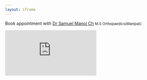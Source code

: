 ```yaml
---
layout: iframe
---
```

Book appointment with [Dr Samuel Manoj Ch](https://samuel.cf/#about) <small>M.S Orthopaedics(Manipal)</small>:

<iframe src="https://script.google.com/macros/s/AKfycbxFp-8PpdD4dQguUj_uYDhaYtqWyqtXpiFmlOEM2b2kh2HOh0uL/exec" frameborder="0" allowfullscreen></iframe>

<script> function otherSignedInStuff(googleUser){} </script>

